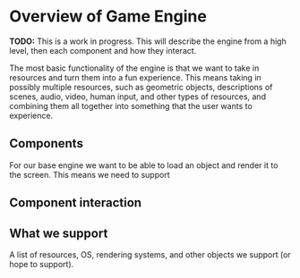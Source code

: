# Overview of Game Engine

**TODO:** This is a work in progress.  This will describe the engine from a high level, then each component and how they interact.

The most basic functionality of the engine is that we want to take in resources and turn them into a fun experience.  This means taking in possibly multiple resources, such as geometric objects, descriptions of scenes, audio, video, human input, and other types of resources, and combining them all together into something that the user wants to experience.

## Components 

For our base engine we want to be able to load an object and render it to the screen.  This means we need to support 

## Component interaction

## What we support

A list of resources, OS, rendering systems, and other objects we support (or hope to support).